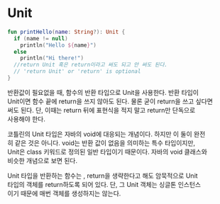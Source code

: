 # Unit
```kotlin
fun printHello(name: String?): Unit {
  if (name != null) 
    println("Hello ${name}")
  else
    println("Hi there!")
  //return Unit 혹은 return이라고 써도 되고 안 써도 된다.  
  // 'return Unit' or 'return' is optional
}
```
반환값이 필요없을 때, 함수의 반환 타입으로 Unit을 사용한다. 반환 타입이   
Unit이면 함수 끝에 return을 쓰지 않아도 된다. 물론 굳이 return을 쓰고 싶다면   
써도 된다. 단, 이때는 return 뒤에 표현식을 적지 말고 return만 단독으로  
사용해야 한다.    
  
코틀린의 Unit 타입은 자바의 void에 대응되는 개념이다. 하지만 이 둘이 완전  
히 같은 것은 아니다. void는 반환 값이 없음을 의미하는 특수 타입이지만,  
Unit은 class 키워드로 정의된 일반 타입이기 때문이다. 자바의 void 클래스와  
비슷한 개념으로 보면 된다.   
  
Unit 타입을 반환하는 함수는 , return을 생략한다고 해도 암묵적으로 Unit  
타입의 객체를 return하도록 되어 있다. 단, 그 Unit 객체는 싱글톤 인스턴스   
이기 때문에 매번 객체를 생성하지는 않는다.   




















